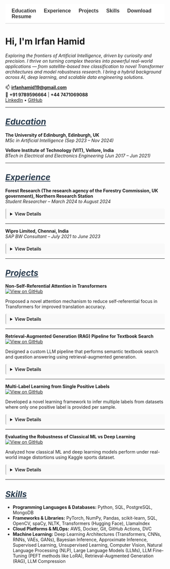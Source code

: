 <!-- Navigation Bar -->
<nav style="position: sticky; top: 0; background-color: #ffffff; padding: 12px 20px; font-family: sans-serif; font-size: 16px; z-index: 999; border-bottom: 1px solid #ccc;">
  <a href="#education" style="margin-right: 20px; text-decoration: none; font-weight: bold; color: #333;">Education</a>
  <a href="#experience" style="margin-right: 20px; text-decoration: none; font-weight: bold; color: #333;">Experience</a>
  <a href="#projects" style="margin-right: 20px; text-decoration: none; font-weight: bold; color: #333;">Projects</a>
  <a href="#skills" style="margin-right: 20px; text-decoration: none; font-weight: bold; color: #333;">Skills</a>
  <a href="/assets/resume/Irfan_Resume.pdf" download style="text-decoration: none; font-weight: bold; color: #333;">Download Resume</a>
</nav>

<!-- CSS for Animation -->
<style>
details {
  transition: all 0.3s ease-in-out;
  overflow: hidden;
  margin-bottom: 12px;
  padding: 8px 12px;
  border-left: 3px solid #ccc;
  background-color: #f9f9f9;
  border-radius: 4px;
}
details[open] summary ~ * {
  animation: slideDown 0.3s ease-in-out;
}
@keyframes slideDown {
  0% { opacity: 0; transform: translateY(-5px); }
  100% { opacity: 1; transform: translateY(0); }
}
summary {
  cursor: pointer;
  font-weight: 600;
}
</style>

# Hi, I'm Irfan Hamid

*Exploring the frontiers of Artificial Intelligence, driven by curiosity and precision. I thrive on turning complex theories into powerful real-world applications — from satellite-based tree classification to novel Transformer architectures and model robustness research. I bring a hybrid background across AI, deep learning, and scalable data engineering solutions.*

📫 **irfanhamid19@gmail.com**  
📱 **+91 9789596664** | **+44 7471069088**  
[LinkedIn](https://www.linkedin.com/in/irfan-hamid/) • [GitHub](https://github.com/Irfan-Hamid)

---

## <span id="education" style="font-size: 26px; font-style: italic; text-decoration: underline; color: #2c3e50;">Education</span>

**The University of Edinburgh, Edinburgh, UK**  
*MSc in Artificial Intelligence (Sep 2023 – Nov 2024)*

**Vellore Institute of Technology (VIT), Vellore, India**  
*BTech in Electrical and Electronics Engineering (Jun 2017 – Jun 2021)*

---

## <span id="experience" style="font-size: 26px; font-style: italic; text-decoration: underline; color: #2c3e50;">Experience</span>

**Forest Research (The research agency of the Forestry Commission, UK government), Northern Research Station**  
*Student Researcher – March 2024 to August 2024*

<details>
<summary>View Details</summary>

<br>

- Conducted an industry-partnered machine learning research with Forest Research for my MSc dissertation, focusing on the classification of tree species in the Forest of Dean using high-resolution multispectral satellite imagery from Planet Labs’ SuperDove 8 satellites.

- Implemented and trained deep learning models, including ResNet-34, DenseNet-40 and Vision Transformers (ViT) to perform species classification. Utilized QGIS for geospatial preprocessing, spatial analysis, and visualization of labelled tree data.

- Performed a comparative evaluation of the models and analyzed classification accuracy across various tree species. Additionally, examined species spectral curves to explain predictions, contributing to precision forestry and remote sensing applications.

</details>

---

**Wipro Limited, Chennai, India**  
*SAP BW Consultant – July 2021 to June 2023*

<details>
<summary>View Details</summary>

<br>

- Designed and optimized SAP BW process chains for Nomad Foods Europe Limited, improving automation and data integration.

- Developed customized SAP BW queries aligned with business KPIs for accurate, actionable reporting.

- Implemented SAP BW/4HANA data provisioning and ETL processes, enhancing BI report performance and operational decision-making.

</details>

---

## <span id="projects" style="font-size: 26px; font-style: italic; text-decoration: underline; color: #2c3e50;">Projects</span>

**Non-Self-Referential Attention in Transformers**  
[![View on GitHub](https://img.shields.io/badge/View_on-GitHub-black?logo=github)](https://github.com/Irfan-Hamid/Rethinking-Attention-for-Transformers)  

Proposed a novel attention mechanism to reduce self-referential focus in Transformers for improved translation accuracy.

<details>
<summary>View Details</summary>

<br>

- Explored modifications to Transformer architecture and developed a method called Non-Self-Referential Attention.

- Driven by the observation that self-attention values (main diagonal of the attention matrix) were often disproportionately high yet minimally informative, this method attenuated those values by a tunable factor to diversify attention distributions and improve performance on tasks like machine translation.

- Applied this approach to the 'en-pt' translation subset of the opus_books dataset, achieving a 2.12% BLEU score improvement.

</details>

---

**Retrieval-Augmented Generation (RAG) Pipeline for Textbook Search**  
[![View on GitHub](https://img.shields.io/badge/View_on-GitHub-black?logo=github)](https://github.com/Irfan-Hamid/LLM_RAG_IMPLEMENTATION)  

Designed a custom LLM pipeline that performs semantic textbook search and question answering using retrieval-augmented generation.

<details>
<summary>View Details</summary>

<br>

- Extracted and preprocessed text from PDF textbooks, formatted it into chunks and converted them into numerical embeddings.

- Designed a vector-based retrieval system to identify and extract relevant text chunks based on user queries.

- Generated context-aware prompts using retrieved passages and utilized LLM (Google/GEMMA-7B-it) to produce accurate, context-driven responses to queries derived from textbook content.

</details>

---

**Multi-Label Learning from Single Positive Labels**  
[![View on GitHub](https://img.shields.io/badge/View_on-GitHub-black?logo=github)](https://github.com/Irfan-Hamid/Multi-Label-Learning-from-Single-Positive-Labels)  

Developed a novel learning framework to infer multiple labels from datasets where only one positive label is provided per sample.

<details>
<summary>View Details</summary>

<br>

- This project explores the challenge of multi-label classification in settings where each training example is annotated with only a single positive label, despite the presence of multiple applicable labels.

- A practical example of this problem arises in species distribution modeling (SDM), where the goal is to predict the presence or absence of species across geographic regions based on limited field observations.

- A neural network was trained to perform accurate multi-label inference at test time despite being exposed to only a single positive label per instance during training.

- Introduced a custom loss function called UPL (Up-weighting Positive Label), which increases the contribution of observed labels while handling ambiguity in the unobserved ones.

- The UPL loss resulted in a 72% improvement in performance over standard binary cross-entropy loss across key evaluation metrics.

</details>

---

**Evaluating the Robustness of Classical ML vs Deep Learning**  
[![View on GitHub](https://img.shields.io/badge/View_on-GitHub-black?logo=github)](https://github.com/Irfan-Hamid/Robustness-Comparison-Classical-machine-learning-vs.-Deep-Learning-in-Image-Classification)  

Analyzed how classical ML and deep learning models perform under real-world image distortions using Kaggle sports dataset.

<details>
<summary>View Details</summary>

<br>

- Investigated the robustness of classical machine learning models compared to deep learning architectures when exposed to real-world variations in image quality.

- Random Forest and Support Vector Machine (SVM) were used as classical baselines, while AlexNet, a convolutional neural network, represented the deep learning approach.

- All models were trained on the clean version of the Sports Balls Multiclass Image Classification dataset from Kaggle, containing over 9,000 images across 15 sports ball categories.

- Robustness testing involved introducing controlled perturbations, including Gaussian noise, blurring, contrast and brightness shifts, occlusion, and salt-and-pepper noise.

- Results showed that classical models deteriorated significantly under noisy conditions, while AlexNet maintained a higher level of performance, demonstrating stronger generalization to distorted inputs.

</details>

---

## <span id="skills" style="font-size: 26px; font-style: italic; text-decoration: underline; color: #2c3e50;">Skills</span>

- **Programming Languages & Databases:** Python, SQL, PostgreSQL, MongoDB  
- **Frameworks & Libraries:** PyTorch, NumPy, Pandas, scikit-learn, SQL, OpenCV, spaCy, NLTK, Transformers (Hugging Face), LlamaIndex  
- **Cloud Platforms & MLOps:** AWS, Docker, Git, GitHub Actions, DVC  
- **Machine Learning:** Deep Learning Architectures (Transformers, CNNs, RNNs, VAEs, GANs), Bayesian Inference, Approximate Inference, Supervised Learning, Unsupervised Learning, Computer Vision, Natural Language Processing (NLP), Large Language Models (LLMs), LLM Fine-Tuning (PEFT methods like LoRA), Retrieval-Augmented Generation (RAG), LLM Compression
